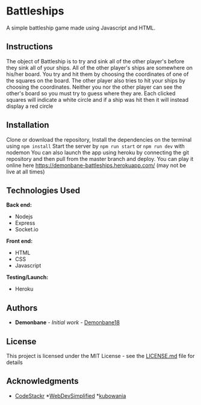 # Battleships

A simple battleship game made using Javascript and HTML.

## Instructions

The object of Battleship is to try and sink all of the other player's before they sink all of your ships. All of the other player's ships are somewhere on his/her board.  You try and hit them by choosing the coordinates of one of the squares on the board.  The other player also tries to hit your ships by choosing the coordinates.  Neither you nor the other player can see the other's board so you must try to guess where they are.  Each clicked squares will indicate a white circle and if a ship was hit then it will instead display a red circle

## Installation

Clone or download the repository, Install the dependencies on the terminal using
```npm install```
Start the server by 
```npm run start``` or ```npm run dev``` with nodemon
You can also launch the app using heroku by connecting the git repository and then pull from the master branch and deploy.
You can play it online here https://demonbane-battleships.herokuapp.com/ (may not be live at all times)
## Technologies Used

**Back end:**

* Nodejs
* Express
* Socket.io

**Front end:**

* HTML
* CSS
* Javascript

**Testing/Launch:**

* Heroku


## Authors

* **Demonbane** - *Initial work* - [Demonbane18](https://github.com/Demonbane18)

## License

This project is licensed under the MIT License - see the [LICENSE.md](LICENSE.md) file for details

## Acknowledgments

* [CodeStackr](https://github.com/codeSTACKr)
*[WebDevSimplified](https://github.com/WebDevSimplified)
*[kubowania](https://github.com/kubowania)


